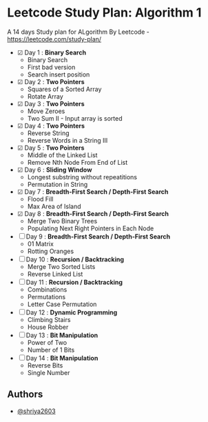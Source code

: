 # Leetcode Study Plan: Algorithm 1

A 14 days Study plan for ALgorithm By Leetcode - https://leetcode.com/study-plan/

- &#9745; Day 1 : **Binary Search**
  - Binary Search
  - First bad version
  - Search insert position
- &#9745; Day 2 : **Two Pointers**
  - Squares of a Sorted Array
  - Rotate Array
- &#9745; Day 3 : **Two Pointers**
  - Move Zeroes
  - Two Sum II - Input array is sorted
- &#9745; Day 4 : **Two Pointers**
  - Reverse String
  - Reverse Words in a String III
- &#9745; Day 5 : **Two Pointers**
  - Middle of the Linked List
  - Remove Nth Node From End of List
- &#9745; Day 6 : **Sliding Window**
  - Longest substring without repeatitions
  - Permutation in String
- &#9745; Day 7 : **Breadth-First Search / Depth-First Search**
  - Flood Fill
  - Max Area of Island
- &#9745; Day 8 : **Breadth-First Search / Depth-First Search**
  - Merge Two Binary Trees
  - Populating Next Right Pointers in Each Node
- &#9744; Day 9 : **Breadth-First Search / Depth-First Search**
  - 01 Matrix
  - Rotting Oranges
- &#9744; Day 10 : **Recursion / Backtracking**
  - Merge Two Sorted Lists
  - Reverse Linked List
- &#9744; Day 11 : **Recursion / Backtracking**
  - Combinations
  - Permutations
  - Letter Case Permutation
- &#9744; Day 12 : **Dynamic Programming**
  - Climbing Stairs
  - House Robber
- &#9744; Day 13 : **Bit Manipulation**
  - Power of Two
  - Number of 1 Bits
- &#9744; Day 14 : **Bit Manipulation**
  - Reverse Bits
  - Single Number

## Authors

- [@shriya2603](https://www.github.com/shriya2603)
